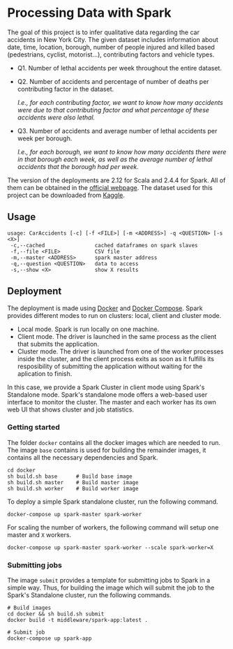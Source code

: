 # Processing Data with Spark

The goal of this project is to infer qualitative data regarding the car accidents in New York City. The given dataset includes information
about date, time, location, borough, number of people injured and killed based (pedestrians, cyclist, motorist...), contributing factors
and vehicle types.

- Q1. Number of lethal accidents per week throughout the entire dataset.

- Q2. Number of accidents and percentage of number of deaths per contributing factor in the dataset.

  *I.e., for each contributing factor, we want to know how many accidents were due to that contributing factor and what percentage of these accidents were also lethal.*

- Q3. Number of accidents and average number of lethal accidents per week per borough.

  *I.e., for each borough, we want to know how many accidents there were in that borough each week, as well as the average number of lethal accidents that the borough had per week.*

The version of the deployments are 2.12 for Scala and 2.4.4 for Spark. All of them
can be obtained in the [official webpage](https://spark.apache.org/downloads.html).
The dataset used for this project can be downloaded from [Kaggle](https://www.kaggle.com/new-york-city/nypd-motor-vehicle-collisions).

## Usage

```shell
usage: CarAccidents [-c] [-f <FILE>] [-m <ADDRESS>] -q <QUESTION> [-s <X>]
 -c,--cached                cached dataframes on spark slaves
 -f,--file <FILE>           CSV file
 -m,--master <ADDRESS>      spark master address
 -q,--question <QUESTION>   data to access
 -s,--show <X>              show X results
```

## Deployment

The deployment is made using [Docker](https://docs.docker.com/engine/docker-overview/) and [Docker Compose](https://docs.docker.com/compose/). Spark provides different modes to run on clusters: local, client and cluster mode.

- Local mode. Spark is run locally on one machine.
- Client mode. The driver is launched in the same process as the client that submits the application.
- Cluster mode. The driver is launched from one of the worker processes inside the cluster, and the client process exits as soon as it fulfills its resposibility of submitting the application without waiting for the aplication to finish.

In this case, we provide a Spark Cluster in client mode using Spark's Standalone mode. Spark's standalone mode offers a web-based user interface to monitor the cluster. The master and each worker has its own web UI that shows cluster and job statistics.

### Getting started

The folder `docker` contains all the docker images which are needed to run. The image `base` contains is used for building the remainder images, it contains all the necessary dependencies and Spark.

```shell
cd docker
sh build.sh base      # Build base image
sh build.sh master    # Build master image
sh build.sh worker    # Build worker image
```

To deploy a simple Spark standalone cluster, run the following command.

```shell
docker-compose up spark-master spark-worker
```

For scaling the number of workers, the following command will setup one master and `X` workers.

```shell
docker-compose up spark-master spark-worker --scale spark-worker=X
```

### Submitting jobs

The image `submit` provides a template for submitting jobs to Spark in a simple way. Thus, for building the image which will submit the job to the Spark's Standalone cluster, run the following commands.

```shell
# Build images
cd docker && sh build.sh submit
docker build -t middleware/spark-app:latest .
```

```shell
# Submit job
docker-compose up spark-app
```
